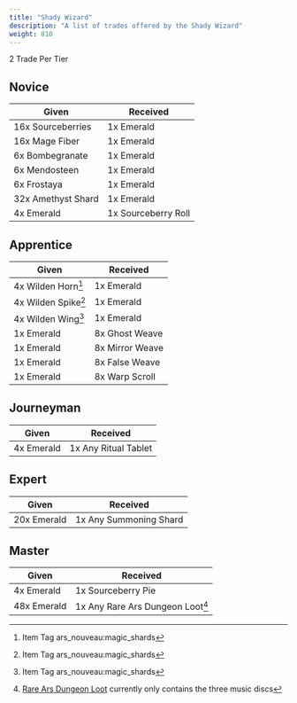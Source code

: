 ```yaml
---
title: "Shady Wizard"
description: "A list of trades offered by the Shady Wizard"
weight: 810
---
```


2 Trade Per Tier

## Novice

| Given              | Received            |
| ------------------ | ------------------- |
| 16x Sourceberries  | 1x Emerald          |
| 16x Mage Fiber     | 1x Emerald          |
| 6x Bombegranate    | 1x Emerald          |
| 6x Mendosteen      | 1x Emerald          |
| 6x Frostaya        | 1x Emerald          |
| 32x Amethyst Shard | 1x Emerald          |
| 4x Emerald         | 1x Sourceberry Roll |

## Apprentice

| Given               | Received        |
| ------------------- | --------------- |
| 4x Wilden Horn[^1]  | 1x Emerald      |
| 4x Wilden Spike[^1] | 1x Emerald      |
| 4x Wilden Wing[^1]  | 1x Emerald      |
| 1x Emerald          | 8x Ghost Weave  |
| 1x Emerald          | 8x Mirror Weave |
| 1x Emerald          | 8x False Weave  |
| 1x Emerald          | 8x Warp Scroll  |

[^1]: <span class="badge text-bg-info">Item Tag</span> <span class="badge text-bg-dark">ars_nouveau:magic_shards</span>

## Journeyman

| Given      | Received             |
| ---------- | -------------------- |
| 4x Emerald | 1x Any Ritual Tablet |

## Expert

| Given       | Received               |
| ----------- | ---------------------- |
| 20x Emerald | 1x Any Summoning Shard |

## Master

| Given       | Received                         |
| ----------- | -------------------------------- |
| 4x Emerald  | 1x Sourceberry Pie               |
| 48x Emerald | 1x Any Rare Ars Dungeon Loot[^2] |

[^2]: [Rare Ars Dungeon Loot](https://github.com/baileyholl/Ars-Nouveau/blob/main/src/main/java/com/hollingsworth/arsnouveau/api/loot/DungeonLootTables.java) currently only contains the three music discs
